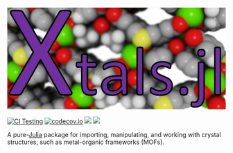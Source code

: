 ![Xtals.jl](logo.jpg)

[![CI Testing](https://github.com/SimonEnsemble/Xtals.jl/actions/workflows/ci_testing.yml/badge.svg)](https://github.com/SimonEnsemble/Xtals.jl/actions/workflows/ci_testing.yml)
[![codecov.io](https://codecov.io/github/SimonEnsemble/Xtals.jl/coverage.svg?branch=master)](https://codecov.io/github/SimonEnsemble/Xtals.jl/?branch=master)
[![](https://img.shields.io/badge/docs-latest-blue.svg)](https://SimonEnsemble.github.io/Xtals.jl/dev)
[![](https://img.shields.io/badge/docs-stable-green.svg)](https://SimonEnsemble.github.io/Xtals.jl/stable)


A pure-[Julia](https://julialang.org/) package for importing, manipulating, and working with crystal structures, such as metal-organic frameworks (MOFs).
